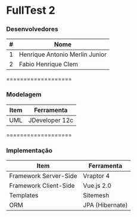FullTest 2
===================
### Desenvolvedores
\#| Nome
-------- | ---
1| Henrique Antonio Merlin Junior
2| Fabio Henrique Clem 

===================

### Modelagem
Item     | Ferramenta
-------- | ---
UML| JDeveloper 12c

===================

### Implementação

Item     | Ferramenta
-------- | ---
Framework Server-Side| Vraptor 4
Framework Client-Side| Vue.js 2.0
Templates| Sitemesh
ORM| JPA (Hibernate)
